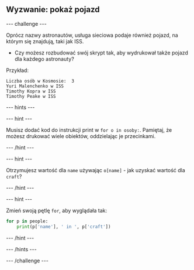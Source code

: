 ## Wyzwanie: pokaż pojazd

\--- challenge \---

Oprócz nazwy astronautów, usługa sieciowa podaje również pojazd, na którym się znajdują, taki jak ISS.

+ Czy możesz rozbudować swój skrypt tak, aby wydrukował także pojazd dla każdego astronauty? 

Przykład:

    Liczba osób w Kosmosie:  3
    Yuri Malenchenko w ISS
    Timothy Kopra w ISS
    Timothy Peake w ISS
    

\--- hints \---

\--- hint \---

Musisz dodać kod do instrukcji print w `for o in osoby:`. Pamiętaj, że możesz drukować wiele obiektów, oddzielając je przecinkami.

\--- /hint \---

\--- hint \---

Otrzymujesz wartość dla `name` używając `o[name]` - jak uzyskać wartość dla `craft`?

\--- /hint \---

\--- hint \---

Zmień swoją pętlę `for`, aby wyglądała tak:

```python
for p in people:
    print(p['name'], ' in ', p['craft'])
```

\--- /hint \---

\--- /hints \---

\--- /challenge \---